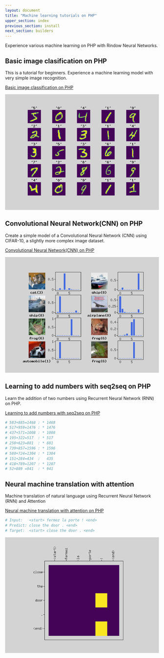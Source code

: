 ```yaml
---
layout: document
title: "Machine learning tutorials on PHP"
upper_section: index
previous_section: install
next_section: builders
---
```

Experience various machine learning on PHP with Rindow Neural Networks.

Basic image clasification on PHP
--------------------------------
This is a tutorial for beginners. Experience a machine learning model with very simple image recognition.

[Basic image classification on PHP](basic-image-classification.html)

![MNIST Images](images/basic-image-classification-show-mnist.png)

Convolutional Neural Network(CNN) on PHP
----------------------------------------
Create a simple model of a Convolutional Neural Network (CNN) using CIFAR-10, a slightly more complex image dataset.

[Convolutional Neural Network(CNN) on PHP](convolution-neural-network.html)

![Predict CIFAR-10](images/convolution-neural-network-predict.png)

Learning to add numbers with seq2seq on PHP
----------------------------------------
Learn the addition of two numbers using Recurrent Neural Network (RNN) on PHP.

[Learning to add numbers with seq2seq on PHP](learn-add-numbers-with-rnn.html)

```php
# 583+885=1468 : * 1468
# 517+959=1476 : * 1476
# 437+571=1008 : * 1008
# 195+322=517  : * 517
# 258+623=881  : * 881
# 739+857=1596 : * 1596
# 580+724=1304 : * 1304
# 151+284=434  :   435
# 418+789=1207 : * 1207
# 52+889 =941  : * 941
```

Neural machine translation with attention
----------------------------------------
Machine translation of natural language using Recurrent Neural Network (RNN) and Attention

[Neural machine translation with attention on PHP](neural-machine-translation-with-attention.html)

```php
# Input:   <start> fermez la porte ! <end>
# Predict: close the door . <end>
# Target:  <start> close the door . <end>
```

![Encoder and Decoder](images/neural-machine-translation-attention.png)
